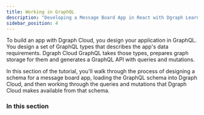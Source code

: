 ```yaml
---
title: Working in GraphQL
description: "Developing a Message Board App in React with Dgraph Learn. Step 2: GraphQL schema design and loading, queries, and mutations."
sidebar_position: 4
---
```


To build an app with Dgraph Cloud, you design your application in GraphQL. You
design a set of GraphQL types that describes the app's data requirements. Dgraph Cloud
GraphQL takes those types, prepares graph storage for them and generates a
GraphQL API with queries and mutations.

In this section of the tutorial, you'll walk through the process of designing a
schema for a message board app, loading the GraphQL schema into Dgraph Cloud,
and then working through the queries and mutations that Dgraph Cloud makes available from that schema.

### In this section